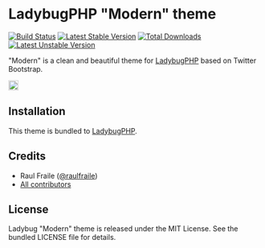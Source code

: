 LadybugPHP "Modern" theme
=========================

[![Build Status](https://secure.travis-ci.org/raulfraile/ladybug-theme-modern.png)](http://travis-ci.org/raulfraile/ladybug-theme-modern)
[![Latest Stable Version](https://poser.pugx.org/raulfraile/ladybug-theme-modern/v/stable.png)](https://packagist.org/packages/raulfraile/ladybug-theme-modern)
[![Total Downloads](https://poser.pugx.org/raulfraile/ladybug-theme-modern/downloads.png)](https://packagist.org/packages/raulfraile/ladybug-theme-modern)
[![Latest Unstable Version](https://poser.pugx.org/raulfraile/ladybug-theme-modern/v/unstable.png)](https://packagist.org/packages/raulfraile/ladybug-theme-modern)

"Modern" is a clean and beautiful theme for [LadybugPHP](https://github.com/raulfraile/ladybug) based on Twitter Bootstrap.

<img style="border:1px solid #ccc; padding:1px" src="https://github.com/raulfraile/ladybug-theme-modern/raw/master/Resources/doc/images/datetime.png" />

## Installation

This theme is bundled to [LadybugPHP](https://github.com/raulfraile/ladybug).

## Credits

* Raul Fraile ([@raulfraile](https://twitter.com/raulfraile))
* [All contributors](https://github.com/raulfraile/ladybug-theme-modern/contributors)

## License

Ladybug "Modern" theme is released under the MIT License. See the bundled LICENSE file for details.
